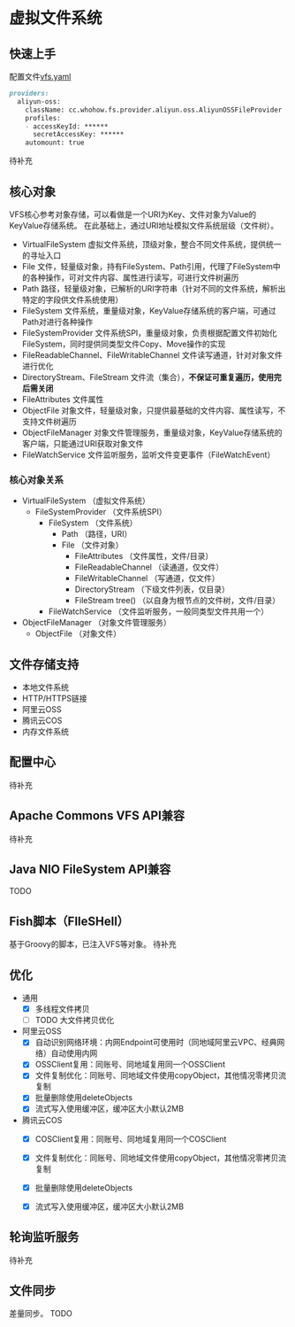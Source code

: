 # 虚拟文件系统

## 快速上手
配置文件[vfs.yaml](vfs.yaml.md)
```markdown
providers:
  aliyun-oss:
    className: cc.whohow.fs.provider.aliyun.oss.AliyunOSSFileProvider
    profiles:
    - accessKeyId: ******
      secretAccessKey: ******
    automount: true
```
待补充


## 核心对象
VFS核心参考对象存储，可以看做是一个URI为Key、文件对象为Value的KeyValue存储系统。
在此基础上，通过URI地址模拟文件系统层级（文件树）。
* VirtualFileSystem 虚拟文件系统，顶级对象，整合不同文件系统，提供统一的寻址入口
* File 文件，轻量级对象，持有FileSystem、Path引用，代理了FileSystem中的各种操作，可对文件内容、属性进行读写，可进行文件树遍历
* Path 路径，轻量级对象，已解析的URI字符串（针对不同的文件系统，解析出特定的字段供文件系统使用）
* FileSystem 文件系统，重量级对象，KeyValue存储系统的客户端，可通过Path对进行各种操作
* FileSystemProvider 文件系统SPI，重量级对象，负责根据配置文件初始化FileSystem，同时提供同类型文件Copy、Move操作的实现
* FileReadableChannel、FileWritableChannel 文件读写通道，针对对象文件进行优化
* DirectoryStream、FileStream 文件流（集合），**不保证可重复遍历，使用完后需关闭**
* FileAttributes 文件属性
* ObjectFile 对象文件，轻量级对象，只提供最基础的文件内容、属性读写，不支持文件树遍历
* ObjectFileManager 对象文件管理服务，重量级对象，KeyValue存储系统的客户端，只能通过URI获取对象文件
* FileWatchService 文件监听服务，监听文件变更事件（FileWatchEvent）

### 核心对象关系
* VirtualFileSystem （虚拟文件系统）
  * FileSystemProvider （文件系统SPI）
    * FileSystem （文件系统）
      * Path （路径，URI）
      * File （文件对象）
        * FileAttributes （文件属性，文件/目录）
        * FileReadableChannel （读通道，仅文件）
        * FileWritableChannel （写通道，仅文件）
        * DirectoryStream （下级文件列表，仅目录）
        * FileStream tree() （以自身为根节点的文件树，文件/目录）
    * FileWatchService （文件监听服务，一般同类型文件共用一个）
* ObjectFileManager （对象文件管理服务）
  * ObjectFile （对象文件）

## 文件存储支持
* 本地文件系统
* HTTP/HTTPS链接
* 阿里云OSS
* 腾讯云COS
* 内存文件系统



## 配置中心
待补充



## Apache Commons VFS API兼容
待补充



## Java NIO FileSystem API兼容
TODO



## Fish脚本（FIleSHell）
基于Groovy的脚本，已注入VFS等对象。
待补充



## 优化
* 通用
  * [x] 多线程文件拷贝
  * [ ] TODO 大文件拷贝优化
* 阿里云OSS
  * [x] 自动识别网络环境：内网Endpoint可使用时（同地域阿里云VPC、经典网络）自动使用内网
  * [x] OSSClient复用：同账号、同地域复用同一个OSSClient
  * [x] 文件复制优化：同账号、同地域文件使用copyObject，其他情况零拷贝流复制
  * [x] 批量删除使用deleteObjects
  * [x] 流式写入使用缓冲区，缓冲区大小默认2MB
* 腾讯云COS
  * [x] COSClient复用：同账号、同地域复用同一个COSClient
  * [x] 文件复制优化：同账号、同地域文件使用copyObject，其他情况零拷贝流复制
  * [x] 批量删除使用deleteObjects
  * [x] 流式写入使用缓冲区，缓冲区大小默认2MB



## 轮询监听服务
待补充



## 文件同步
差量同步。
TODO